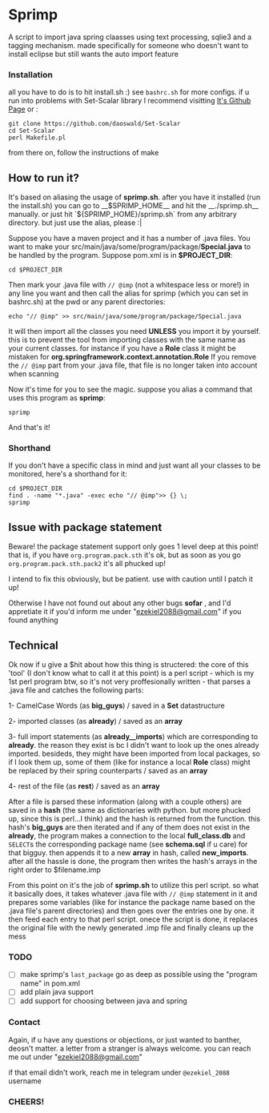 # Sprimp

A script to import java spring claasses using text processing, sqlie3 and a tagging mechanism. made specifically
for someone who doesn't want to install eclipse but still wants the auto import feature

### Installation

all you have to do is to hit install.sh :) see `bashrc.sh` for more configs. if u run into problems with Set-Scalar library
I recommend visitting [It's Github Page](https://github.com/daoswald/Set-Scalar) or :
```
git clone https://github.com/daoswald/Set-Scalar
cd Set-Scalar
perl Makefile.pl
```
from there on, follow the instructions of make

## How to run it?

It's based on aliasing the usage of __sprimp.sh__. after you have it installed (run the install.sh) you can go to __$SPRIMP_HOME__
and hit the __./sprimp.sh__ manually. or just hit `${SPRIMP_HOME}/sprimp.sh` from any arbitrary directory. but just use the alias,
please :|

Suppose you have a maven project and it has a number of .java files. You want to make your 
src/main/java/some/program/package/__Special.java__ to be handled by the program. Suppose pom.xml is in __$PROJECT_DIR__:
```
cd $PROJECT_DIR
```
Then mark your .java file with `// @imp` (not a whitespace less or more!) in any line you want 
and then call the alias for sprimp (which you can set in bashrc.sh) at the pwd or any parent directories:
```
echo "// @imp" >> src/main/java/some/program/package/Special.java
```
It will then import all the classes you need **UNLESS** you import it by yourself. this is to prevent the tool from
importing classes with the same name as your current classes. for instance if you have a __Role__ class it might be mistaken
for __org.springframework.context.annotation.Role__
If you remove the `// @imp` part from your .java file, that file is no longer taken into account when scanning

Now it's time for you to see the magic. suppose you alias a command that uses this program as __sprimp__:
```
sprimp
```
And that's it!

### Shorthand
If you don't have a specific class in mind and just want all your classes to be monitored, here's a shorthand for it:
```
cd $PROJECT_DIR
find . -name "*.java" -exec echo "// @imp">> {} \;
sprimp
```

## Issue with package statement
Beware! the package statement support only goes 1 level deep at this point! that is, if you have `org.program.pack.sth` it's ok,
but as soon as you go `org.program.pack.sth.pack2` it's all phucked up!

I intend to fix this obviously, but be patient. use with caution until I patch it up!

Otherwise I have not found out about any other bugs __sofar__ , and I'd appretiate it if you'd inform me under "ezekiel2088@gmail.com" if you found anything

## Technical

Ok now if u give a $hit about how this thing is structered: the core of this 'tool' (I don't know what to call it at this point) is
a perl script - which is my 1st perl program btw, so it's not very proffesionally written - that parses a .java file and catches the
following parts:

1- 	CamelCase Words (as __big_guys__) / saved in a __Set__ datastructure

2- 	imported classes (as __already__) / saved as an __array__

3- 	full import statements (as __already__imports__)  which are corresponding to __already__. the reason they exist is bc I didn't want to look up the ones
		already imported. besideds, they might have been imported from local packages, so if I look them up, some of them (like for instance a local __Role__ class)
		might be replaced by their spring counterparts / saved as an __array__

4- 	rest of the file  (as __rest__) / saved as an __array__

After a file is parsed these information (along with a couple others) are saved in a __hash__ (the same as dictionaries with python. but more phucked up, since this
is perl...I think) and the hash is returned from the function. this hash's __big_guys__ are then iterated and if any of them does not exist in the __already__, the program
makes a connection to the local __full_class.db__ and `SELECT`s the corresponding package name (see __schema.sql__ if u care) for that bigguy. then appends it to a 
new __array__ in hash, called __new_imports__. after all the hassle is done, the program then writes the hash's arrays in the right order to $filename.imp

From this point on it's the job of __sprimp.sh__ to utilize this perl script. so what it basically does, it takes whatever .java file with `// @imp` statement in it and
prepares some variables (like for instance the package name based on the .java file's parent directories) and then goes over the entries one by one. it then feed each entry
to that perl script. onece the script is done, it replaces the original file with the newly generated .imp file and finally cleans up the mess

### TODO
- [ ] make sprimp's `last_package` go as deep as possible using the "program name" in pom.xml
- [ ] add plain java support
- [ ] add support for choosing between java and spring

### Contact
Again, if u have any questions or objections, or just wanted to banther, deosn't matter. a letter from a stranger is always welcome. you can reach me out under 
"ezekiel2088@gmail.com"

if that email didn't work, reach me in telegram under `@ezekiel_2088` username

### CHEERS!
